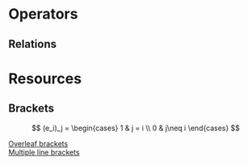 # Operators
## Relations

# Resources
## Brackets

$$
        (e_i)_j = \begin{cases}
                        1 & j = i \\
                        0 & j\neq i
                  \end{cases}
$$

[Overleaf brackets](https://www.overleaf.com/learn/latex/Brackets_and_Parentheses)  
[Multiple line brackets](https://tex.stackexchange.com/questions/109258/two-double-line-equations-need-double-left-brackets)